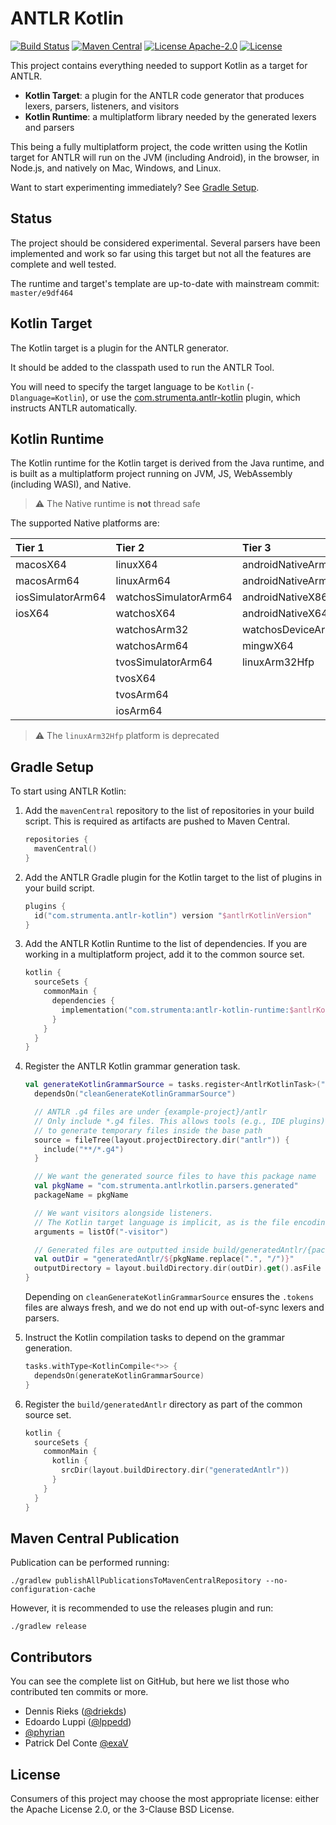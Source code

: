 # ANTLR Kotlin

[![Build Status](https://github.com/Strumenta/antlr-kotlin/workflows/Build/badge.svg)](https://github.com/Strumenta/antlr-kotlin/actions)
[![Maven Central](https://maven-badges.herokuapp.com/maven-central/com.strumenta/antlr-kotlin-runtime/badge.svg)](https://maven-badges.herokuapp.com/maven-central/com.strumenta/antlr-kotlin-runtime)
[![License Apache-2.0](https://img.shields.io/badge/license-Apache--2.0-blue.svg)](LICENSE)
[![License](https://img.shields.io/badge/License-BSD_3--Clause-blue.svg)](https://opensource.org/licenses/BSD-3-Clause)

This project contains everything needed to support Kotlin as a target for ANTLR.

- **Kotlin Target**: a plugin for the ANTLR code generator that produces lexers, parsers, listeners, and visitors
- **Kotlin Runtime**: a multiplatform library needed by the generated lexers and parsers

This being a fully multiplatform project, the code written using the Kotlin target for ANTLR
will run on the JVM (including Android), in the browser, in Node.js, and natively on Mac, Windows, and Linux.

Want to start experimenting immediately? See [Gradle Setup](#gradle-setup).

## Status

The project should be considered experimental. Several parsers have been implemented and work so far using this target
but not all the features are complete and well tested.

The runtime and target's template are up-to-date with mainstream commit: `master/e9df464`

## Kotlin Target

The Kotlin target is a plugin for the ANTLR generator.

It should be added to the classpath used to run the ANTLR Tool.

You will need to specify the target language to be `Kotlin` (`-Dlanguage=Kotlin`),
or use the [com.strumenta.antlr-kotlin][1] plugin, which instructs ANTLR automatically.

## Kotlin Runtime

The Kotlin runtime for the Kotlin target is derived from the Java runtime, and is built
as a multiplatform project running on JVM, JS, WebAssembly (including WASI), and Native.

> :warning: The Native runtime is **not** thread safe

The supported Native platforms are:

| Tier 1            | Tier 2                | Tier 3             |
|:------------------|:----------------------|:-------------------|
| macosX64          | linuxX64              | androidNativeArm32 |
| macosArm64        | linuxArm64            | androidNativeArm64 |
| iosSimulatorArm64 | watchosSimulatorArm64 | androidNativeX86   |
| iosX64            | watchosX64            | androidNativeX64   |
|                   | watchosArm32          | watchosDeviceArm64 |
|                   | watchosArm64          | mingwX64           |
|                   | tvosSimulatorArm64    | linuxArm32Hfp      |
|                   | tvosX64               |                    |
|                   | tvosArm64             |                    |
|                   | iosArm64              |                    |

> :warning: The `linuxArm32Hfp` platform is deprecated

## Gradle Setup

To start using ANTLR Kotlin:

1. Add the `mavenCentral` repository to the list of repositories in your build script.
   This is required as artifacts are pushed to Maven Central.

   ```kotlin
   repositories {
     mavenCentral()
   }
   ```

2. Add the ANTLR Gradle plugin for the Kotlin target to the list of plugins in your build script.

   ```kotlin
   plugins {
     id("com.strumenta.antlr-kotlin") version "$antlrKotlinVersion"
   }
   ```

3. Add the ANTLR Kotlin Runtime to the list of dependencies.
   If you are working in a multiplatform project, add it to the common source set.

   ```kotlin
   kotlin {
     sourceSets {
       commonMain {
         dependencies {
           implementation("com.strumenta:antlr-kotlin-runtime:$antlrKotlinVersion")
         }
       }
     }
   }
   ```

4. Register the ANTLR Kotlin grammar generation task.

   ```kotlin
   val generateKotlinGrammarSource = tasks.register<AntlrKotlinTask>("generateKotlinGrammarSource") {
     dependsOn("cleanGenerateKotlinGrammarSource")

     // ANTLR .g4 files are under {example-project}/antlr
     // Only include *.g4 files. This allows tools (e.g., IDE plugins)
     // to generate temporary files inside the base path
     source = fileTree(layout.projectDirectory.dir("antlr")) {
       include("**/*.g4")
     }

     // We want the generated source files to have this package name
     val pkgName = "com.strumenta.antlrkotlin.parsers.generated"
     packageName = pkgName

     // We want visitors alongside listeners.
     // The Kotlin target language is implicit, as is the file encoding (UTF-8)
     arguments = listOf("-visitor")

     // Generated files are outputted inside build/generatedAntlr/{package-name}
     val outDir = "generatedAntlr/${pkgName.replace(".", "/")}"
     outputDirectory = layout.buildDirectory.dir(outDir).get().asFile
   }
   ```

   Depending on `cleanGenerateKotlinGrammarSource` ensures the `.tokens` files are always fresh,
   and we do not end up with out-of-sync lexers and parsers.

5. Instruct the Kotlin compilation tasks to depend on the grammar generation.

   ```kotlin
   tasks.withType<KotlinCompile<*>> {
     dependsOn(generateKotlinGrammarSource)
   }

   ```

6. Register the `build/generatedAntlr` directory as part of the common source set.

   ```kotlin
   kotlin {
     sourceSets {
       commonMain {
         kotlin {
           srcDir(layout.buildDirectory.dir("generatedAntlr"))
         }
       }
     }
   }
   ```

## Maven Central Publication

Publication can be performed running:

```
./gradlew publishAllPublicationsToMavenCentralRepository --no-configuration-cache
```

However, it is recommended to use the releases plugin and run:

```
./gradlew release
```

## Contributors

You can see the complete list on GitHub, but here we list those who contributed ten commits or more.

- Dennis Rieks ([@driekds](https://github.com/drieks))
- Edoardo Luppi ([@lppedd](https://github.com/lppedd))
- [@phyrian](https://github.com/phyrian)
- Patrick Del Conte [@exaV](https://github.com/exaV)

[1]: https://plugins.gradle.org/plugin/com.strumenta.antlr-kotlin

## License

Consumers of this project may choose the most appropriate license: either the Apache License 2.0, or the 3-Clause BSD License.
